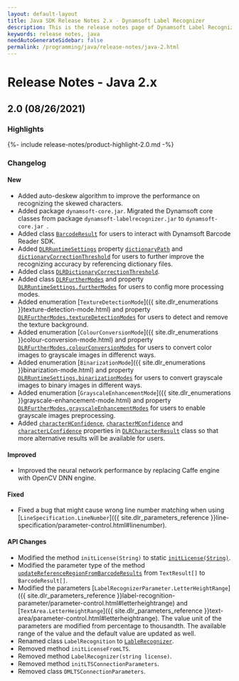 ```yaml
---
layout: default-layout
title: Java SDK Release Notes 2.x - Dynamsoft Label Recognizer
description: This is the release notes page of Dynamsoft Label Recognizer for Java SDK version 2.x.
keywords: release notes, java
needAutoGenerateSidebar: false
permalink: /programming/java/release-notes/java-2.html
---
```


# Release Notes - Java 2.x

## 2.0 (08/26/2021)

### Highlights

{%- include release-notes/product-highlight-2.0.md -%}

### Changelog

#### New
- Added auto-deskew algorithm to improve the performance on recognizing the skewed characters. 
- Added package `dynamsoft-core.jar`. Migrated the Dynamsoft core classes from package `dynamsoft-labelrecognizer.jar` to `dynamsoft-core.jar `.
- Added class [`BarcodeResult`](../api-reference/barcode-result.md) for users to interact with Dynamsoft Barcode Reader SDK.
- Added [`DLRRuntimeSettings`](../api-reference/dlr-runtime-settings.md) property [`dictionaryPath`](../api-reference/dlr-runtime-settings.md#dictionarypath) and [`dictionaryCorrectionThreshold`](../api-reference/dlr-runtime-settings.md#dictionarycorrectionthreshold) for users to further improve the recognizing accuracy by referencing dictionary files.
- Added class [`DLRDictionaryCorrectionThreshold`](../api-reference/dlr-dictionary-correction-threshold.md).
- Added class [`DLRFurtherModes`](../api-reference/dlr-further-modes.md) and property [`DLRRuntimeSettings.furtherModes`](../api-reference/dlr-runtime-settings.md#furthermodes) for users to config more processing modes.
- Added enumeration  [`TextureDetectionMode`]({{ site.dlr_enumerations }}texture-detection-mode.html) and property [`DLRFurtherModes.textureDetectionModes`](../api-reference/dlr-further-modes.md#texturedetectionmodes) for users to detect and remove the texture background.
- Added enumeration  [`ColourConversionMode`]({{ site.dlr_enumerations }}colour-conversion-mode.html) and property [`DLRFurtherModes.colourConversionModes`](../api-reference/dlr-further-modes.md#colourconversionmodes) for users to convert color images to grayscale images in differenct ways. 
- Added enumeration [`BinarizationMode`]({{ site.dlr_enumerations }}binarization-mode.html) and property [`DLRRuntimeSettings.binarizationModes`](../api-reference/dlr-runtime-settings.md#binarizationmodes) for users to convert grayscale images to binary images in different ways. 
- Added enumeration [`GrayscaleEnhancementMode`]({{ site.dlr_enumerations }}grayscale-enhancement-mode.html) and property [`DLRFurtherModes.grayscaleEnhancementModes`](../api-reference/dlr-further-modes.md#grayscaleenhancementmodes) for users to enable grayscale images preprocessing.
- Added [`characterHConfidence`](../api-reference/dlr-character-result.md#characterhconfidence), [`characterMConfidence`](../api-reference/dlr-character-result.md#charactermconfidence) and [`characterLConfidence`](../api-reference/dlr-character-result.md#characterlconfidence) properties in [`DLRCharacterResult`](../api-reference/dlr-character-result.md) class so that more alternative results will be available for users.

#### Improved
- Improved the neural network performance by replacing Caffe engine with OpenCV DNN engine.

#### Fixed
- Fixed a bug that might cause wrong line number matching when using [`LineSpecification.LineNumber`]({{ site.dlr_parameters_reference }}line-specification/parameter-control.html#linenumber).

#### API Changes
- Modified the method `initLicense(String)` to static [`initLicense(String)`](../api-reference/label-recognizer.md#initlicense).
- Modified the parameter type of the method [`updateReferenceRegionFromBarcodeResults`](../api-reference/label-recognizer.md#updatereferenceregionfrombarcoderesults) from `TextResult[]` to `BarcodeResult[]`.
- Modified the parameters [`LabelRecognizerParameter.LetterHeightRange`]({{ site.dlr_parameters_reference }}label-recognition-parameter/parameter-control.html#letterheightrange) and [`TextArea.LetterHeightRange`]({{ site.dlr_parameters_reference }}text-area/parameter-control.html#letterheightrange). The value unit of the parameters are modified from percentage to thousandth. The available range of the value and the default value are updated as well.
- Renamed class `LabelRecognition` to [`LableRecognizer`](../api-reference/label-recognizer.md).
- Removed method `initLicenseFromLTS`. 
- Removed method `LabelRecognizer(string license)`.
- Removed method `initLTSConnectionParameters`.
- Removed class `DMLTSConnectionParameters`.

